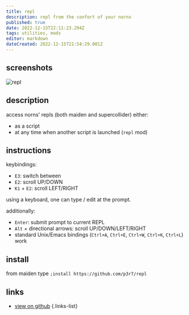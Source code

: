 ```yaml
---
title: repl
description: repl from the confort of your norns
published: true
date: 2022-12-15T22:11:23.294Z
tags: utilities, mods
editor: markdown
dateCreated: 2022-12-15T21:54:29.001Z
---
```


## screenshots

![repl](/community/eigen/repl.png)

## description

access norns' repls (both maiden and supercollider) either:
- as a script
- at any time when another script is launched (`repl` mod)


## instructions

keybindings:
- `E3`: switch between
- `E2`: scroll UP/DOWN
- `K1` + `E2`: scroll LEFT/RIGHT

using a keyboard, one can type / edit at the prompt.

additionally:

- `Enter`: submit prompt to current REPL
- `Alt` + directional arrows: scroll UP/DOWN/LEFT/RIGHT
- standard Unix/Emacs bindings (`Ctrl+A`, `Ctrl+E`, `Ctrl+W`, `Ctrl+K`, `Ctrl+L`) work


## install

from maiden type
`;install https://github.com/p3r7/repl`


## links

- [view on github](https://github.com/eigen/repl)
{.links-list}